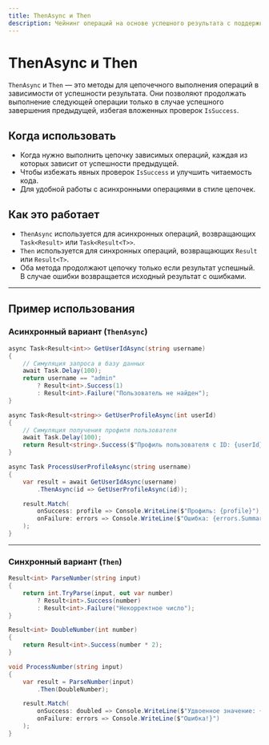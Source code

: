 ```yaml
---  
title: ThenAsync и Then  
description: Чейнинг операций на основе успешного результата с поддержкой асинхронности и синхронности.  
---
```


# ThenAsync и Then

`ThenAsync` и `Then` — это методы для цепочечного выполнения операций в зависимости от успешности результата. Они позволяют продолжать выполнение следующей операции только в случае успешного завершения предыдущей, избегая вложенных проверок `IsSuccess`.

## Когда использовать

- Когда нужно выполнить цепочку зависимых операций, каждая из которых зависит от успешности предыдущей.
- Чтобы избежать явных проверок `IsSuccess` и улучшить читаемость кода.
- Для удобной работы с асинхронными операциями в стиле цепочек.

## Как это работает

- `ThenAsync` используется для асинхронных операций, возвращающих `Task<Result>` или `Task<Result<T>>`.
- `Then` используется для синхронных операций, возвращающих `Result` или `Result<T>`.
- Оба метода продолжают цепочку только если результат успешный. В случае ошибки возвращается исходный результат с ошибками.

---

## Пример использования

### Асинхронный вариант (`ThenAsync`)

```csharp
async Task<Result<int>> GetUserIdAsync(string username)
{
    // Симуляция запроса в базу данных
    await Task.Delay(100);
    return username == "admin" 
        ? Result<int>.Success(1) 
        : Result<int>.Failure("Пользователь не найден");
}

async Task<Result<string>> GetUserProfileAsync(int userId)
{
    // Симуляция получения профиля пользователя
    await Task.Delay(100);
    return Result<string>.Success($"Профиль пользователя с ID: {userId}");
}

async Task ProcessUserProfileAsync(string username)
{
    var result = await GetUserIdAsync(username)
        .ThenAsync(id => GetUserProfileAsync(id));

    result.Match(
        onSuccess: profile => Console.WriteLine($"Профиль: {profile}"),
        onFailure: errors => Console.WriteLine($"Ошибка: {errors.SummaryErrorMessages()}")
    );
}
```

---

### Синхронный вариант (`Then`)

```csharp
Result<int> ParseNumber(string input)
{
    return int.TryParse(input, out var number)
        ? Result<int>.Success(number)
        : Result<int>.Failure("Некорректное число");
}

Result<int> DoubleNumber(int number)
{
    return Result<int>.Success(number * 2);
}

void ProcessNumber(string input)
{
    var result = ParseNumber(input)
        .Then(DoubleNumber);

    result.Match(
        onSuccess: doubled => Console.WriteLine($"Удвоенное значение: {doubled}"),
        onFailure: errors => Console.WriteLine($"Ошибка!}")
    );
}
```
